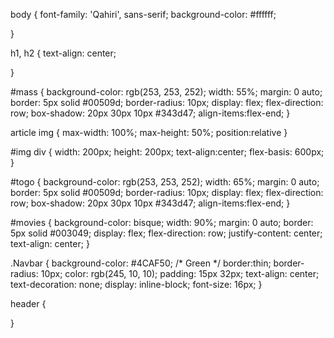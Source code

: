 body {
  font-family: 'Qahiri', sans-serif;
  background-color: #ffffff;
  
}


h1, h2 {
  text-align: center;
  

}


#mass {
  background-color: rgb(253, 253, 252);
  width: 55%;
  margin: 0 auto;
  border: 5px solid #00509d;
  border-radius: 10px;
  display: flex;
  flex-direction: row;
  box-shadow: 20px 30px 10px #343d47;
  align-items:flex-end;
} 



article img {
max-width: 100%;
max-height: 50%;
position:relative
}

#img div  {
  width: 200px;
  height: 200px;
  text-align:center;
  flex-basis: 600px;
}

#togo {
  background-color: rgb(253, 253, 252);
  width: 65%;
  margin: 0 auto;
  border: 5px solid #00509d;
  border-radius: 10px;
  display: flex;
  flex-direction: row;
  box-shadow: 20px 30px 10px #343d47;
  align-items:flex-end;
}

#movies {
  background-color: bisque;
  width: 90%;
  margin: 0 auto;
  border: 5px solid #003049;
  display: flex;
  flex-direction: row;
  justify-content: center;
  text-align: center;
}

  .Navbar {
  background-color: #4CAF50; /* Green */
  border:thin;
  border-radius: 10px;
  color: rgb(245, 10, 10);
  padding: 15px 32px;
  text-align: center;
  text-decoration: none;
  display: inline-block;
  font-size: 16px;
}


header {
  
}
